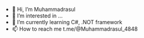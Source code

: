 - 👋 Hi, I’m Muhammadrasul
- 👀 I’m interested in ...
- 🌱 I’m currently learning C#, .NOT framework
- 📫 How to reach me t.me/@Muhammadrasul_4848

<!---
Muhammadrasul6/Muhammadrasul6 is a ✨ special ✨ repository because its `README.md` (this file) appears on your GitHub profile.
You can click the Preview link to take a look at your changes.
--->
